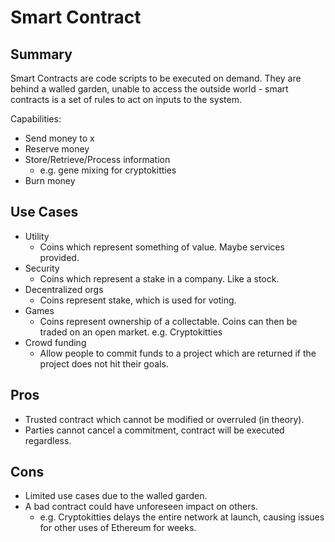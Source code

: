 # Smart Contract

## Summary

Smart Contracts are code scripts to be executed on demand.  They are behind a walled garden, unable to access the outside world - smart contracts is a set of rules to act on inputs to the system.

Capabilities:

 - Send money to x
 - Reserve money
 - Store/Retrieve/Process information
   - e.g. gene mixing for cryptokitties
 - Burn money

## Use Cases

 - Utility
    - Coins which represent something of value.  Maybe services provided.
 - Security
     - Coins which represent a stake in a company.  Like a stock.
 - Decentralized orgs
    - Coins represent stake, which is used for voting.
 - Games
    - Coins represent ownership of a collectable.  Coins can then be traded on an open market.  e.g. Cryptokitties
 - Crowd funding
     - Allow people to commit funds to a project which are returned if the project does not hit their goals.

## Pros

 - Trusted contract which cannot be modified or overruled (in theory).
 - Parties cannot cancel a commitment, contract will be executed regardless.

## Cons

 - Limited use cases due to the walled garden.
 - A bad contract could have unforeseen impact on others.
    - e.g. Cryptokitties delays the entire network at launch, causing issues for other uses of Ethereum for weeks.